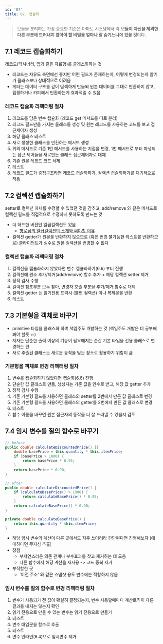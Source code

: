 ```yaml
---
id: '07'
title: 07. 캡슐화
---
```


> 모듈을 분리하는 가장 중요한 기준은 아마도 시스템에서 각 **모듈이 자신을 제외한 다른 부분에 드러내지 않아야 할 비밀을 얼마나 잘 숨기느냐에 있을 것**이다.

## 7.1 레코드 캡슐화하기

레코드(딕셔너리, 맵과 같은 자료형)를 클래스화하는 것

- 레코드는 자유도 측면에선 좋지만 어떤 필드가 존재하는지, 어떻게 변경되는지 알기가 클래스보다 상대적으로 어려움
- 게터는 데이터 구조를 깊이 탐색하게 만들되 원본 데이터를 그대로 반환하지 않고, 랩핑하거나 카피해서 반환하는게 효과적일 수 있음

### 레코드 캡슐화 리팩터링 절차

1. 레코드를 담은 변수 캡슐화 (레코드 get 메서드를 따로 분리)
2. 레코드 필드만을 가지는 클래스를 생성 및 원본 레코드를 사용하는 코드를 보고 접근제어자 생성
3. 해당 클래스 테스트
4. 새로 생성한 클래스를 반환하는 메서드 생성
5. 위의 메서드로 기존 1번 메서드를 사용하는 지점을 변경, 1번 메서드로 부터 파생되는 접근 제어들을 새로만든 클래스 접근제어자로 대체
6. 기존 원본 레코드 코드 삭제
7. 테스트
8. 레코드 필드가 중첩구조라면 레코드 캡슐화하기, 컬렉션 캡슐화하기를 재귀적으로 적용

## 7.2 컬렉션 캡슐화하기

setter로 컬렉션 자체를 수정할 수 있었던 것을 감추고, add/remove 와 같은 메서드로 컬렉션 필드를 직접적으로 수정하지 못하도록 만드는 것

- 더 하드한 버전인 일급컬렉션도 있음
  - [향로님의 일급컬렉션의 소개와 써야할 이유](https://jojoldu.tistory.com/412)
- 컬렉션 getter가 원본을 반환하지 않으므로 (혹은 변경 불가능한 리스트를 반환하므로) 클라이언트가 실수로 원본 컬렉션을 변경할 수 없다

### 컬렉션 캡슐화 리팩터링 절차

1. 컬렉션을 캡슐화하지 않았다면 변수 캡슐화하기(6.6) 부터 진행
2. 컬렉션에 원소 추가/제거(add/remove) 함수 추가 + 해당 컬렉션 setter 제거
3. 정적 검사 수행
4. 컬렉션 참조부분 모두 찾아, 변경자 호출 부분을 추가/제거 함수로 대체
5. 컬렉션 getter 는 읽기전용 프락시 (불변 컬렉션) 이나 복제본을 반환
6. 테스트

## 7.3 기본형을 객체로 바꾸기

- primitive 타입을 클래스화 하여 책임주도 개발하는 것 (책임주도 개발은 더 공부해 봐야 할듯 ㅠ)
- 저자는 단순한 출력 이상의 기능이 필요해지는 순간 기본 타입을 전용 클래스로 변경하는 편
- 새로 추출된 클래스는 새로운 동작을 담는 장소로 활용하기 위함이 큼

### 기본형을 객체로 변경 리팩터링 절차

1. 변수를 캡슐화하지 않았다면 캡슐화(6.6) 진행
2. 단순한 값 클래스로 만듦, 생성자는 기존 값을 인수로 받고, 해당 값 getter 추가
3. 정적 검사 수행
4. 기존 기본형 필드를 사용하던 클래스의 setter를 2번에서 만든 값 클래스로 변경
5. 기존 기본형 필드를 사용하던 클래스의 getter를 2번에서 만든 값 클래스로 변경
6. 테스트
7. 함수 이름을 바꾸면 원본 접근자의 동작을 더 잘 드러낼 수 있을지 검토

## 7.4 임시 변수를 질의 함수로 바꾸기

```java
// before
public double calculateDiscountedPrice() {}
    double basePrice = this.quantity * this.itemPrice;
    if (basePrice > 1000) {
        return basePrice * 0.95;
    }
    return basePrice * 0.98;
}

// after
public double calculateDiscountedPrice() {
    if (calculateBasePrice() > 1000) {
        return calculateBasePrice() * 0.95;
    }
    return calculateBasePrice() * 0.98;
}

private double calculateBasePrice() {
    return this.quantity * this.itemPrice;
}
```

- 해당 임시 변수의 계산이 다른 곳에서도 자주 쓰이리라 판단된다면 진행해보자 (애매하다면 무지성 추출)
- 장점
  - 부자연스러운 의존 관계나 부수효과를 찾고 제거하는 데 도움
  - 다른 함수에서 해당 계산을 재사용 -> 코드 중복 제거
- 부적합한 곳
  - '이전 주소' 와 같은 스냅샷 용도 변수에는 적합하지 않음

### 임시 변수를 질의 함수로 변경 리팩터링 절차

1. 변수가 사용되기 전 값이 확실히 결정되는지, 변수 사용할때마다 계산로직이 다른 결과를 내지는 않는지 확인
2. 읽기 전용으로 만들 수 있는 변수는 읽기 전용으로 만들기
3. 테스트
4. 변수 대입문을 함수로 추출
5. 테스트
6. 변수 인라인(6.4)으로 임시변수 제거

